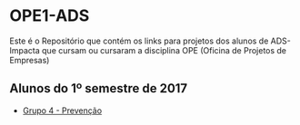 # OPE1-ADS
Este é o Repositório que contém os links para projetos dos alunos de ADS-Impacta que cursam ou cursaram a disciplina OPE (Oficina de Projetos de Empresas)

## Alunos do 1º semestre de 2017
* [Grupo 4 - Prevenção](https://github.com/OSPrevencao/O.S.PREVENCAO)
